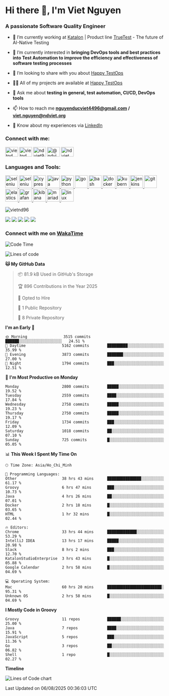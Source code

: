 <h1 align="left">Hi there 👋, I'm Viet Nguyen</h1>
<h3 align="left">A passionate Software Quality Engineer</h3>

- 🔭 I’m currently working at [Katalon](https://katalon.com/) | Product line [TrueTest](https://katalon.com/truetest) - The future of AI-Native Testing

- 🌱 I’m currently interested in **bringing DevOps tools and best practices into Test Automation to improve the
  efficiency and effectiveness of software testing processes**

- 👯 I’m looking to share with you about [Happy TestOps](https://github.com/ndviet)

- 👨‍💻 All of my projects are available at [Happy TestOps](https://github.com/ndviet)

- 💬 Ask me about **testing in general, test automation, CI/CD, DevOps tools**

- 📫 How to reach me **nguyenducviet4496@gmail.com / viet.nguyen@ndviet.org**

- 📄 Know about my experiences via [LinkedIn](https://www.linkedin.com/in/vietnd96/)

<h3 align="left">Connect with me:</h3>
<p align="left">
<a href="https://linkedin.com/in/vietnd96" target="blank"><img align="center" src="https://raw.githubusercontent.com/rahuldkjain/github-profile-readme-generator/master/src/images/icons/Social/linked-in-alt.svg" alt="vietnd" height="30" width="40" /></a>
<a href="https://fb.com/vietnd96" target="blank"><img align="center" src="https://raw.githubusercontent.com/rahuldkjain/github-profile-readme-generator/master/src/images/icons/Social/facebook.svg" alt="vietnd" height="30" width="40" /></a>
<a href="https://instagram.com/vietnd96" target="blank"><img align="center" src="https://raw.githubusercontent.com/rahuldkjain/github-profile-readme-generator/master/src/images/icons/Social/instagram.svg" alt="ndviet96" height="30" width="40" /></a>
<a href="https://medium.com/@ndviet" target="blank"><img align="center" src="https://raw.githubusercontent.com/rahuldkjain/github-profile-readme-generator/master/src/images/icons/Social/medium.svg" alt="@ndviet" height="30" width="40" /></a>
<a href="https://dev.to/ndviet" target="blank"><img align="center" src="https://raw.githubusercontent.com/rahuldkjain/github-profile-readme-generator/master/src/images/icons/Social/devto.svg" alt="ndviet" height="30" width="40" /></a>
</p>

<h3 align="left">Languages and Tools:</h3>
<p align="left">  
  <a href="https://www.selenium.dev" target="_blank" rel="noreferrer"> <img src="https://raw.githubusercontent.com/SeleniumHQ/docker-selenium/trunk/logo.png" alt="selenium" width="40" height="40"/> </a> 
  <a href="https://playwright.dev" target="_blank" rel="noreferrer"> <img src="https://playwright.dev/img/playwright-logo.svg" alt="selenium" width="40" height="40"/> </a>  
  <a href="https://www.cypress.io" target="_blank" rel="noreferrer"> <img src="https://avatars.githubusercontent.com/u/8908513" alt="cypress" width="40" height="40"/> </a> 
  <a href="https://www.java.com" target="_blank" rel="noreferrer"> <img src="https://raw.githubusercontent.com/devicons/devicon/master/icons/java/java-original.svg" alt="java" width="40" height="40"/> </a>
  <a href="https://www.python.org" target="_blank" rel="noreferrer"> <img src="https://raw.githubusercontent.com/devicons/devicon/master/icons/python/python-original.svg" alt="python" width="40" height="40"/> </a>
  <a href="https://golang.org" target="_blank" rel="noreferrer"> <img src="https://raw.githubusercontent.com/devicons/devicon/master/icons/go/go-original.svg" alt="go" width="40" height="40"/> </a> 
  <a href="https://www.gnu.org/software/bash/" target="_blank" rel="noreferrer"> <img src="https://www.vectorlogo.zone/logos/gnu_bash/gnu_bash-icon.svg" alt="bash" width="40" height="40"/> </a>
  <a href="https://www.docker.com/" target="_blank" rel="noreferrer"> <img src="https://raw.githubusercontent.com/devicons/devicon/master/icons/docker/docker-original-wordmark.svg" alt="docker" width="40" height="40"/> </a>  
  <a href="https://kubernetes.io" target="_blank" rel="noreferrer"> <img src="https://www.vectorlogo.zone/logos/kubernetes/kubernetes-icon.svg" alt="kubernetes" width="40" height="40"/> </a>  
  <a href="https://www.jenkins.io" target="_blank" rel="noreferrer"> <img src="https://www.vectorlogo.zone/logos/jenkins/jenkins-icon.svg" alt="jenkins" width="40" height="40"/> </a> 
  <a href="https://git-scm.com/" target="_blank" rel="noreferrer"> <img src="https://www.vectorlogo.zone/logos/git-scm/git-scm-icon.svg" alt="git" width="40" height="40"/> </a> 
  <a href="https://www.elastic.co" target="_blank" rel="noreferrer"> <img src="https://www.vectorlogo.zone/logos/elastic/elastic-icon.svg" alt="elasticsearch" width="40" height="40"/> </a> 
  <a href="https://grafana.com" target="_blank" rel="noreferrer"> <img src="https://www.vectorlogo.zone/logos/grafana/grafana-icon.svg" alt="grafana" width="40" height="40"/> </a> 
  <a href="https://www.elastic.co/kibana" target="_blank" rel="noreferrer"> <img src="https://www.vectorlogo.zone/logos/elasticco_kibana/elasticco_kibana-icon.svg" alt="kibana" width="40" height="40"/> </a>
  <a href="https://mariadb.org/" target="_blank" rel="noreferrer"> <img src="https://www.vectorlogo.zone/logos/mariadb/mariadb-icon.svg" alt="mariadb" width="40" height="40"/> </a> 
  <a href="https://www.linux.org/" target="_blank" rel="noreferrer"> <img src="https://raw.githubusercontent.com/devicons/devicon/master/icons/linux/linux-original.svg" alt="linux" width="40" height="40"/> </a> 
</p>

<p align="left"> <img src="https://komarev.com/ghpvc/?username=vietnd96&label=GitHub%20Profile%20Views&color=0e75b6&style=flat" alt="vietnd96" /> </p>

[![](https://raw.githubusercontent.com/vietnd96/vietnd96/main/profile-summary-card-output/github/0-profile-details.svg)](#)
[![](https://raw.githubusercontent.com/vietnd96/vietnd96/main/profile-summary-card-output/github/1-repos-per-language.svg)](#)
[![](https://raw.githubusercontent.com/vietnd96/vietnd96/main/profile-summary-card-output/github/2-most-commit-language.svg)](#)
[![](https://raw.githubusercontent.com/vietnd96/vietnd96/main/profile-summary-card-output/github/3-stats.svg)](#)
[![](https://raw.githubusercontent.com/vietnd96/vietnd96/main/profile-summary-card-output/github/4-productive-time.svg)](#)

<h3 align="left">Connect with me on <a href="https://wakatime.com/@vietnd96" target="_blank" rel="noreferrer">
WakaTime</a> </h3>

<!--START_SECTION:waka-->
![Code Time](http://img.shields.io/badge/Code%20Time-3%2C182%20hrs%2036%20mins-blue)

![Lines of code](https://img.shields.io/badge/From%20Hello%20World%20I%27ve%20Written-6.3%20million%20lines%20of%20code-blue)

**🐱 My GitHub Data** 

> 📦 81.9 kB Used in GitHub's Storage 
 > 
> 🏆 896 Contributions in the Year 2025
 > 
> 💼 Opted to Hire
 > 
> 📜 1 Public Repository 
 > 
> 🔑 8 Private Repository 
 > 
**I'm an Early 🐤** 

```text
🌞 Morning                3515 commits        ██████░░░░░░░░░░░░░░░░░░░   24.51 % 
🌆 Daytime                5162 commits        █████████░░░░░░░░░░░░░░░░   35.99 % 
🌃 Evening                3873 commits        ███████░░░░░░░░░░░░░░░░░░   27.00 % 
🌙 Night                  1794 commits        ███░░░░░░░░░░░░░░░░░░░░░░   12.51 % 
```
📅 **I'm Most Productive on Monday** 

```text
Monday                   2800 commits        █████░░░░░░░░░░░░░░░░░░░░   19.52 % 
Tuesday                  2559 commits        ████░░░░░░░░░░░░░░░░░░░░░   17.84 % 
Wednesday                2758 commits        █████░░░░░░░░░░░░░░░░░░░░   19.23 % 
Thursday                 2750 commits        █████░░░░░░░░░░░░░░░░░░░░   19.17 % 
Friday                   1734 commits        ███░░░░░░░░░░░░░░░░░░░░░░   12.09 % 
Saturday                 1018 commits        ██░░░░░░░░░░░░░░░░░░░░░░░   07.10 % 
Sunday                   725 commits         █░░░░░░░░░░░░░░░░░░░░░░░░   05.05 % 
```


📊 **This Week I Spent My Time On** 

```text
🕑︎ Time Zone: Asia/Ho_Chi_Minh

💬 Programming Languages: 
Other                    38 hrs 43 mins      ███████████████░░░░░░░░░░   61.17 % 
Groovy                   6 hrs 47 mins       ███░░░░░░░░░░░░░░░░░░░░░░   10.73 % 
Java                     4 hrs 26 mins       ██░░░░░░░░░░░░░░░░░░░░░░░   07.01 % 
Docker                   2 hrs 18 mins       █░░░░░░░░░░░░░░░░░░░░░░░░   03.65 % 
HTML                     1 hr 32 mins        █░░░░░░░░░░░░░░░░░░░░░░░░   02.44 % 

🔥 Editors: 
Chrome                   33 hrs 44 mins      █████████████░░░░░░░░░░░░   53.29 % 
IntelliJ IDEA            13 hrs 17 mins      █████░░░░░░░░░░░░░░░░░░░░   20.98 % 
Slack                    8 hrs 2 mins        ███░░░░░░░░░░░░░░░░░░░░░░   12.70 % 
KatalonStudioEnterprise  3 hrs 43 mins       █░░░░░░░░░░░░░░░░░░░░░░░░   05.88 % 
Google Calendar          2 hrs 58 mins       █░░░░░░░░░░░░░░░░░░░░░░░░   04.69 % 

💻 Operating System: 
Mac                      60 hrs 20 mins      ████████████████████████░   95.31 % 
Unknown OS               2 hrs 58 mins       █░░░░░░░░░░░░░░░░░░░░░░░░   04.69 % 
```

**I Mostly Code in Groovy** 

```text
Groovy                   11 repos            ██████░░░░░░░░░░░░░░░░░░░   25.00 % 
Java                     7 repos             ████░░░░░░░░░░░░░░░░░░░░░   15.91 % 
JavaScript               5 repos             ███░░░░░░░░░░░░░░░░░░░░░░   11.36 % 
Go                       3 repos             ██░░░░░░░░░░░░░░░░░░░░░░░   06.82 % 
Shell                    1 repo              █░░░░░░░░░░░░░░░░░░░░░░░░   02.27 % 
```



**Timeline**

![Lines of Code chart](https://raw.githubusercontent.com/VietND96/VietND96/main/assets/bar_graph.png)


 Last Updated on 06/08/2025 00:36:03 UTC
<!--END_SECTION:waka-->
